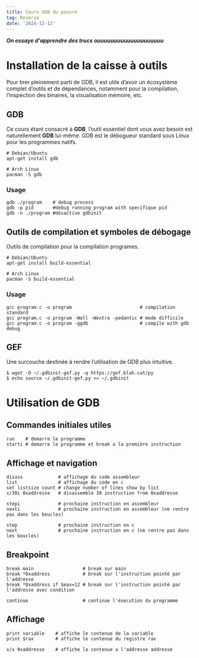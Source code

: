 ```yaml
---
title: Cours GDB du pauvre
tag: Reverse
date: '2024-12-12'
---
```


**_On essaye d'apprendre des trucs ouuuuuuuuuuuuuuuuuuuu_**

# Installation de la caisse à outils

Pour tirer pleinement parti de GDB, il est utile d’avoir un écosystème complet d’outils et de dépendances, notamment pour la compilation, l’inspection des binaires, la visualisation mémoire, etc.

## GDB

Ce cours étant consacré à **GDB**, l’outil essentiel dont vous avez besoin est naturellement **GDB** lui-même. GDB est le débogueur standard sous Linux pour les programmes natifs.

```
# Debian/Ubuntu
apt-get install gdb

# Arch Linux
pacman -S gdb
```

### Usage

```
gdb ./program    # debug process
gdb -p pid       #debug running program with specifique pid
gdb -n ./program #désactive gdbinit
```

## Outils de compilation et symboles de débogage

Outils de compilation pour la compilation programes.


```
# Debian/Ubuntu
apt-get install build-essential

# Arch Linux
pacman -S build-essential
```

### Usage

```
gcc program.c -o program                         # compilation standard
gcc program.c -o program -Wall -Wextra -pedantic # mode difficile
gcc program.c -o program -ggdb                   # compile with gdb debug
```

## GEF 

Une surcouche destinée à rendre l’utilisation de GDB plus intuitive.

```
$ wget -O ~/.gdbinit-gef.py -q https://gef.blah.cat/py
$ echo source ~/.gdbinit-gef.py >> ~/.gdbinit
```

# Utilisation de GDB

## Commandes initiales utiles

```
run    # demarre le programme
starti # demarre le programme et break a la première instruction
```

## Affichage et navigation

```
disass             # affichage du code assembleur
list               # affichage du code en c
set listsize count # change number of lines show by list
x/30i 0xaddresse   # disassemble 30 instruction from 0xaddresse

stepi              # prochaine instruction en assembleur
nexti              # prochaine instruction en assembleur (ne rentre pas dans les boucles)

step               # prochaine instruction en c
next               # prochaine instruction en c (ne rentre pas dans les boucles)
```

## Breakpoint

```
break main                  # break sur main
break *0xaddress            # break sur l'instruction pointé par l'addresse
break *0xaddress if $eax=12 # break sur l'instruction pointé par l'addresse avec condition

continue                    # continue l'éxecution du programme
```

## Affichage

```
print variable    # affiche le contenue de la variable
print $rax        # affiche le contenue du registre rax

x/x 0xaddresse    # affiche la contenue a l'addresse addresse 
```